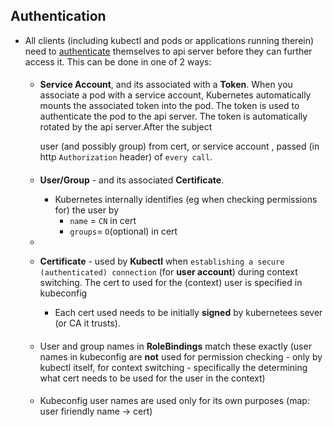 ## Authentication
- All clients (including kubectl and pods or applications running therein) need to [authenticate](../../../../../network/authentication.md) themselves to api server before they can further access it. This can be done in one of 2 ways:


    ####
    - **Service Account**, and its associated with a **Token**.
    When you associate a pod with a service account, Kubernetes automatically mounts the associated token into the pod. The token is used to authenticate the pod to the api server. The token is automatically rotated by the api server.After the subject

        user (and possibly group) from cert, or
        service account 
    , passed (in http `Authorization` header) of `every call`. 

    

    ####
    - **User/Group** - and its associated **Certificate**.
        - Kubernetes internally identifies (eg when checking permissions for) the user by
            - `name` = `CN` in cert
            - `groups`=  `O`(optional) in cert 

    -

    -  **Certificate**   -  used by **Kubectl**  when `establishing a secure (authenticated) connection` (for **user account**) during context switching. The cert to used for the (context) user is specified in kubeconfig
        - Each cert used needs to be initially **signed** by kubernetees sever (or CA it trusts). 
    


    ####
    - User and group names in **RoleBindings** match these exactly (user names in kubeconfig are **not** used for permission checking - only by kubectl itself, for context switching - specifically  the determining what cert needs to be used for the user in the context)

    ####
    - Kubeconfig user names are used only for its own purposes (map: user firiendly name -> cert)
        


